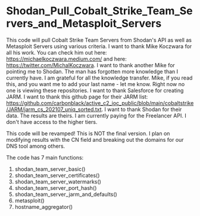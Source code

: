 # Shodan_Pull_Cobalt_Strike_Team_Servers_and_Metasploit_Servers
This code will pull Cobalt Strike Team Servers from Shodan's API as well as Metasploit Servers using various criteria.
I want to thank Mike Koczwara for all his work. You can check him out here: https://michaelkoczwara.medium.com/ and here: https://twitter.com/MichalKoczwara. 
I want to thank another Mike for pointing me to Shodan. The man has forgotten more knowledge than I currently have. I am grateful for all the knowledge transfer. Mike, if you read this, and you want me to add your last name - let me know. Right now no one is viewing these repositories.
I want to thank Salesforce for creating JARM.
I want to thank this github page for their JARM list: https://github.com/carbonblack/active_c2_ioc_public/blob/main/cobaltstrike/JARM/jarm_cs_202107_uniq_sorted.txt.
I want to thank Shodan for their data. The results are theirs.
I am currently paying for the Freelancer API. I don't have access to the higher tiers. 

This code will be revamped! This is NOT the final version. I plan on modifying results with the CN field and breaking out the domains for our DNS tool among others.

The code has 7 main functions:
  1. shodan_team_server_basic()
  2. shodan_team_server_certificates()
  3. shodan_team_server_watermarks()
  4. shodan_team_server_port_hash()
  5. shodan_team_server_jarm_and_defaults()
  6. metasploit()
  7. hostname_aggregator()
 
